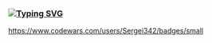 ### <a href="https://git.io/typing-svg"><img src="https://readme-typing-svg.herokuapp.com?font=Fira+Code&pause=1000&width=435&lines=Junior+frontend+developer" alt="Typing SVG" /></a>
https://www.codewars.com/users/Sergei342/badges/small
